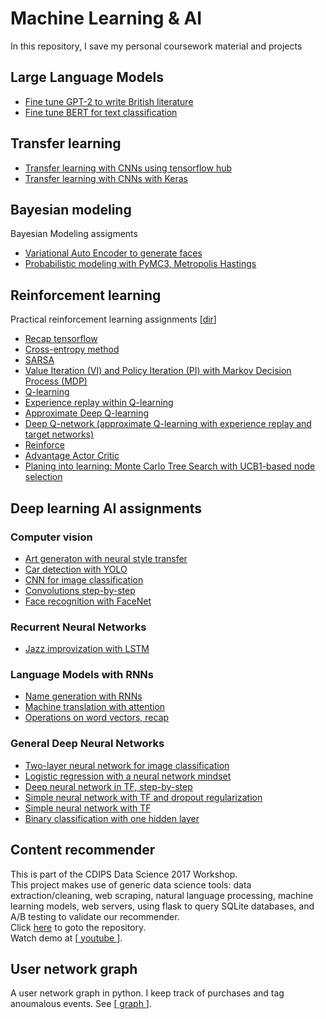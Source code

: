 # Machine Learning & AI
In this repository, I save my personal coursework material and projects    

## Large Language Models    
* [Fine tune GPT-2 to write British literature](LLM/Fine_tune_a_British_literature_GPT_2_Model_with_Huggingface.ipynb)   
* [Fine tune BERT for text classification](LLM/Fine_Tune_BERT_for_Text_Classification_with_TensorFlow.ipynb)    

## Transfer learning
* [Transfer learning with CNNs using tensorflow hub](transfer_learning/transfer_learning_hub.py)    
* [Transfer learning with CNNs with Keras](transfer_learning/transfer_learning_vgg.py)    
    
## Bayesian modeling  
Bayesian Modeling assigments 
* [Variational Auto Encoder to generate faces](bayesian_modeling/TRG_finding_suspect.ipynb)   
* [Probabilistic modeling with PyMC3, Metropolis Hastings](bayesian_modeling/TRG_mcmc_assignment.ipynb)    

## Reinforcement learning
Practical reinforcement learning assignments
[<a href="https://github.com/trangel/Data-Science/blob/master/reinforcement_learning">dir</a>]     
* [Recap tensorflow](reinforcement_learning/recap_tensorflow.ipynb)    
* [Cross-entropy method](reinforcement_learning/crossentropy_method.ipynb)    
* [SARSA](reinforcement_learning/sarsa.ipynb)        
* [Value Iteration (VI) and Policy Iteration (PI) with Markov Decision Process (MDP)](reinforcement_learning/practice_vi.ipynb)    
* [Q-learning](reinforcement_learning/qlearning.ipynb)      
* [Experience replay within Q-learning](reinforcement_learning/experience_replay.ipynb)   
* [Approximate Deep Q-learning](reinforcement_learning/practice_approx_qlearning.ipynb)   
* [Deep Q-network (approximate Q-learning with experience replay and target networks)](reinforcement_learning/dqn_atari.ipynb)      
* [Reinforce](reinforcement_learning/practice_reinforce.ipynb)    
* [Advantage Actor Critic](reinforcement_learning/practice_a2c.ipynb)      
* [Planing into learning: Monte Carlo Tree Search with UCB1-based node selection](reinforcement_learning/practice_mcts.ipynb)       

## Deep learning AI assignments    
### Computer vision    
* [Art generaton with neural style transfer](deep_learning_ai/Art+Generation+with+Neural+Style+Transfer+-+v2.ipynb)   
* [Car detection with YOLO](deep_learning_ai/Autonomous+driving+application+-+Car+detection+-+v3.ipynb)    
* [CNN for image classification](deep_learning_ai/Convolution+model+-+Application+-+v1.ipynb)    
* [Convolutions step-by-step](deep_learning_ai/Convolution+model+-+Step+by+Step+-+v2.ipynb)    
* [Face recognition with FaceNet](deep_learning_ai/Face+Recognition+for+the+Happy+House+-+v3.ipynb)    

### Recurrent Neural Networks    
* [Jazz improvization with LSTM](deep_learning_ai/Improvise+a+Jazz+Solo+with+an+LSTM+Network+-+v3.ipynb)   
### Language Models with RNNs  
* [Name generation with RNNs](deep_learning_ai/Dinosaurus+Island+--+Character+level+language+model+final+-+v3.ipynb)    
* [Machine translation with attention](deep_learning_ai/Neural+machine+translation+with+attention+-+v4.ipynb)    
* [Operations on word vectors, recap](deep_learning_ai/Operations+on+word+vectors+-+v2.ipynb)     

### General Deep Neural Networks     
* [Two-layer neural network for image classification](deep_learning_ai/Deep+Neural+Network+-+Application+v8.ipynb)   
* [Logistic regression with a neural network mindset](deep_learning_ai/Logistic+Regression+with+a+Neural+Network+mindset+v5.ipynb)   
* [Deep neural network in TF, step-by-step](deep_learning_ai/Building+your+Deep+Neural+Network+-+Step+by+Step+v8.ipynb)    
* [Simple neural network with TF and dropout regularization](deep_learning_ai/Tensorflow+Tutorial+dropout.ipynb)
* [Simple neural network with TF](deep_learning_ai/Tensorflow+Tutorial.ipynb)    
* [Binary classification with one hidden layer](deep_learning_ai/Planar+data+classification+with+one+hidden+layer+v5.ipynb)    



## Content recommender
This is part of the CDIPS Data Science 2017 Workshop.   
This project makes use of generic data science tools: data extraction/cleaning, web scraping, natural language processing, machine learning models, web servers, using flask to query SQLite databases, and A/B testing to validate our recommender.    
Click <a href="https://github.com/hannahlb/CDIPS_Content_Rec">here</a> to goto the repository.   
Watch demo at
[<a href="https://www.youtube.com/watch?v=uG6rSvYlhog&feature=youtu.be"> youtube </a>].


## User network graph
A user network graph in python.
I keep track of purchases and tag anoumalous events.
See [<a href="https://github.com/trangel/Data-Science/tree/master/tracking-purchases"> graph </a>].


